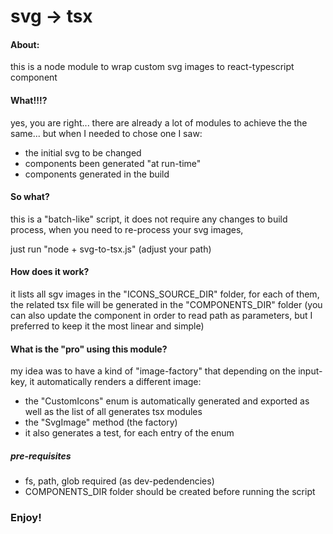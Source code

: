 
# svg -> tsx

<!-- ABOUT -->
#### About:
this is a node module to wrap custom svg images to react-typescript component

<!-- WHY -->
#### What!!!?
yes, you are right... there are already a lot of modules to achieve the the same... but when I needed to chose one I saw:
- the initial svg to be changed
- components been generated "at run-time"
- components generated in the build

<!-- SO -->
#### So what?
this is a "batch-like" script,
it does not require any changes to build process,
when you need to re-process your svg images,

just run "node + svg-to-tsx.js" (adjust your path)

#### How does it work?
it lists all sgv images in the "ICONS_SOURCE_DIR" folder,
for each of them, the related tsx file will be generated in the "COMPONENTS_DIR" folder
(you can also update the component in order to read path as parameters, but I preferred to keep it the most linear and simple) 

<!-- AND -->
#### What is the "pro" using this module?
my idea was to have a kind of "image-factory" that depending on the input-key, it automatically renders a different image:
- the "CustomIcons" enum is automatically generated and exported as well as the list of all generates tsx modules
- the "SvgImage" method (the factory)
- it also generates a test, for each entry of the enum

##### pre-requisites
- fs, path, glob required (as dev-pedendencies)
- COMPONENTS_DIR folder should be created before running the script


### Enjoy!
